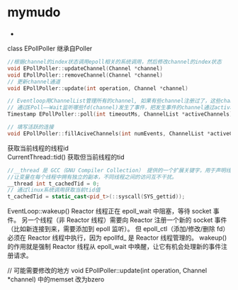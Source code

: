 # mymudo

### 
- 

 class EPollPoller  继承自Poller
```cpp
//根据channel的index状态调用epoll相关的系统调用，然后修改channel的index状态
void EPollPoller::updateChannel(Channel *channel) 
void EPollPoller::removeChannel(Channel *channel) 
// 更新channel通道
void EPollPoller::update(int operation, Channel *channel)

// Eventloop用ChannelList管理所有的channel, 如果有些channel注册过了，这些channel会写入到Poller的 ChannelMap <fd, channel*>
// 通过EPoll——Wait监听哪些fd(channel)发生了事件，把发生事件的channel通过activatesChannels告知给eventLoop
Timestamp EPollPoller::poll(int timeoutMs, ChannelList *activeChannels)

// 填写活跃的连接
void EPollPoller::fillAciveChannels(int numEvents, ChannelList *activeChannels)
```
获取当前线程的线程id  
CurrentThread::tid()  获取但当前线程的tid
```cpp
//__thread 是 ​GCC（GNU Compiler Collection）​​ 提供的一个扩展关键字，用于声明线程局部变量（Thread-Local Variable）​。
//让变量在每个线程中拥有独立的副本，不同线程之间的访问互不干扰。
__thread int t_cachedTid = 0;
// 通过linux系统调用获取当前tid值
t_cachedTid = static_cast<pid_t>(::syscall(SYS_gettid));
```
EventLoop::wakeup()
Reactor 线程正在 epoll_wait 中阻塞，等待 socket 事件。
​另一个线程（非 Reactor 线程）需要向 Reactor 注册一个新的 socket 事件​（比如新连接到来，需要添加到 epoll 监听）。
​但 epoll_ctl（添加/修改/删除 fd）必须在 Reactor 线程中执行，因为 epollfd_ 是 Reactor 线程管理的。
wakeup() 的作用就是强制 Reactor 线程从 epoll_wait 中唤醒，让它有机会处理新的事件注册请求。


//
可能需要修改的地方
void EPollPoller::update(int operation, Channel *channel) 中的memset 改为bzero